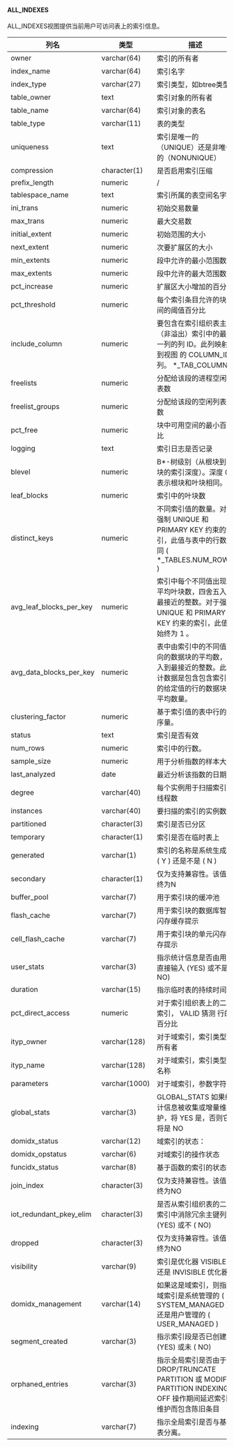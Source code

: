 #### ALL_INDEXES

ALL_INDEXES视图提供当前用户可访问表上的索引信息。

| 列名                    | 类型          | 描述                                                         |
| ----------------------- | ------------- | ------------------------------------------------------------ |
| owner                   | varchar(64)   | 索引的所有者                                                 |
| index_name              | varchar(64)   | 索引名字                                                     |
| index_type              | varchar(27)   | 索引类型，如btree类型                                        |
| table_owner             | text          | 索引对象的所有者                                             |
| table_name              | varchar(64)   | 索引对象的表名                                               |
| table_type              | varchar(11)   | 表的类型                                                     |
| uniqueness              | text          | 索引是唯一的（UNIQUE）还是非唯一的（NONUNIQUE）              |
| compression             | character(1)  | 是否启用索引压缩                                             |
| prefix_length           | numeric       | /                                                            |
| tablespace_name         | text          | 索引所属的表空间名字                                         |
| ini_trans               | numeric       | 初始交易数量                                                 |
| max_trans               | numeric       | 最大交易数                                                   |
| initial_extent          | numeric       | 初始范围的大小                                               |
| next_extent             | numeric       | 次要扩展区的大小                                             |
| min_extents             | numeric       | 段中允许的最小范围数                                         |
| max_extents             | numeric       | 段中允许的最大范围数                                         |
| pct_increase            | numeric       | 扩展区大小增加的百分比                                       |
| pct_threshold           | numeric       | 每个索引条目允许的块空间的阈值百分比                         |
| include_column          | numeric       | 要包含在索引组织表主键（非溢出）索引中的最后一列的列 ID。此列映射到视图 的 COLUMN_ID 列。 *_TAB_COLUMNS |
| freelists               | numeric       | 分配给该段的进程空闲列表数                                   |
| freelist_groups         | numeric       | 分配给该段的空闲列表组数                                     |
| pct_free                | numeric       | 块中可用空间的最小百分比                                     |
| logging                 | text          | 索引日志是否记录                                             |
| blevel                  | numeric       | B*-树级别（从根块到叶块的索引深度）。深度 0 表示根块和叶块相同。 |
| leaf_blocks             | numeric       | 索引中的叶块数                                               |
| distinct_keys           | numeric       | 不同索引值的数量。对于强制 UNIQUE 和 PRIMARY KEY 约束的索引，此值与表中的行数相同 (  *_TABLES.NUM_ROWS ) |
| avg_leaf_blocks_per_key | numeric       | 索引中每个不同值出现的平均叶块数，四舍五入到最接近的整数。对于强制 UNIQUE 和 PRIMARY KEY 约束的索引，此值始终为 1 。 |
| avg_data_blocks_per_key | numeric       | 表中由索引中的不同值指向的数据块的平均数，舍入到最接近的整数。此统计数据是包含包含索引列的给定值的行的数据块的平均数量。 |
| clustering_factor       | numeric       | 基于索引值的表中行的顺序量。                                 |
| status                  | text          | 索引是否有效                                                 |
| num_rows                | numeric       | 索引中的行数。                                               |
| sample_size             | numeric       | 用于分析指数的样本大小                                       |
| last_analyzed           | date          | 最近分析该指数的日期                                         |
| degree                  | varchar(40)   | 每个实例用于扫描索引的线程数                                 |
| instances               | varchar(40)   | 要扫描的索引的实例数                                         |
| partitioned             | character(3)  | 索引是否已分区                                               |
| temporary               | character(1)  | 索引是否在临时表上                                           |
| generated               | varchar(1)    | 索引的名称是系统生成的 (  Y ) 还是不是 (  N )                |
| secondary               | character(1)  | 仅为支持兼容性。该值始终为N                                  |
| buffer_pool             | varchar(7)    | 用于索引块的缓冲池                                           |
| flash_cache             | varchar(7)    | 用于索引块的数据库智能闪存缓存提示                           |
| cell_flash_cache        | varchar(7)    | 用于索引块的单元闪存缓存提示                                 |
| user_stats              | varchar(3)    | 指示统计信息是否由用户直接输入 (YES) 或不是 ( NO)            |
| duration                | varchar(15)   | 指示临时表的持续时间                                         |
| pct_direct_access       | numeric       | 对于索引组织表上的二级索引， VALID 猜测 行的百分比           |
| ityp_owner              | varchar(128)  | 对于域索引，索引类型的所有者                                 |
| ityp_name               | varchar(128)  | 对于域索引，索引类型的名称                                   |
| parameters              | varchar(1000) | 对于域索引，参数字符串                                       |
| global_stats            | varchar(3)    | GLOBAL_STATS 如果统计信息被收集或增量维护，将 YES 是，否则它将是 NO |
| domidx_status           | varchar(12)   | 域索引的状态：                                               |
| domidx_opstatus         | varchar(6)    | 对域索引的操作状态                                           |
| funcidx_status          | varchar(8)    | 基于函数的索引的状态                                         |
| join_index              | character(3)  | 仅为支持兼容性。该值始终为NO                                 |
| iot_redundant_pkey_elim | character(3)  | 是否从索引组织表的二级索引中消除冗余主键列 (YES) 或不 ( NO)  |
| dropped                 | character(3)  | 仅为支持兼容性。该值始终为NO                                 |
| visibility              | varchar(9)    | 索引是优化器 VISIBLE 还是 INVISIBLE 优化器                   |
| domidx_management       | varchar(14)   | 如果这是域索引，则指示域索引是系统管理的 (  SYSTEM_MANAGED ) 还是用户管理的 (  USER_MANAGED ) |
| segment_created         | varchar(3)    | 指示索引段是否已创建 (YES) 或未 ( NO)                        |
| orphaned_entries        | varchar(3)    | 指示全局索引是否由于在 DROP/TRUNCATE PARTITION 或 MODIFY PARTITION INDEXING OFF 操作期间延迟索引维护而包含陈旧条目 |
| indexing                | varchar(7)    | 指示全局索引是否与基础表分离。                               |
